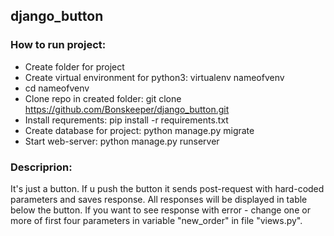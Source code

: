 ## django_button
### How to run project:
* Create folder for project
* Create virtual environment for python3: virtualenv nameofvenv
* cd nameofvenv
* Clone repo in created folder: git clone https://github.com/Bonskeeper/django_button.git
* Install requrements: pip install -r requirements.txt
* Create database for project: python manage.py migrate
* Start web-server: python manage.py runserver
### Descriprion:
It's just a button. If u push the button it sends post-request with hard-coded parameters and saves response. All responses will be displayed in table below the button.
If you want to see response with error - change one or more of first four parameters in variable "new_order" in file "views.py".
